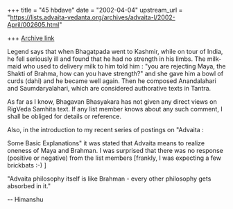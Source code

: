 +++
title = "45 hbdave"
date = "2002-04-04"
upstream_url = "https://lists.advaita-vedanta.org/archives/advaita-l/2002-April/002605.html"

+++
[Archive link](https://lists.advaita-vedanta.org/archives/advaita-l/2002-April/002605.html)

Legend says that when Bhagatpada went to Kashmir, while on tour of
India,
he fell seriously ill and found that he had no strength in his limbs.
The
milk-maid who used to delivery milk to him told him :
"you are rejecting Maya, the Shakti of Brahma, how can you have
strength?" and she gave him a bowl of curds (dahi) and he became well
again. Then he composed Anandalahari and Saumdaryalahari, which
are considered authorative texts in Tantra.

As far as I know, Bhagavan Bhasyakara has not given any direct views
on RigVeda Samhita text. If any list member knows about any such
comment, I shall be obliged for details or reference.

Also, in the introduction to my  recent series of postings on "Advaita :

Some Basic Explanations" it was stated that Advaita means to realize
oneness of Maya and Brahman.  I was surprised that there was no
response (positive or negative) from the list members  [frankly, I was
expecting a few brickbats :-) ]

"Advaita philosophy itself is like Brahman - every other philosophy
gets absorbed in it."

-- Himanshu

